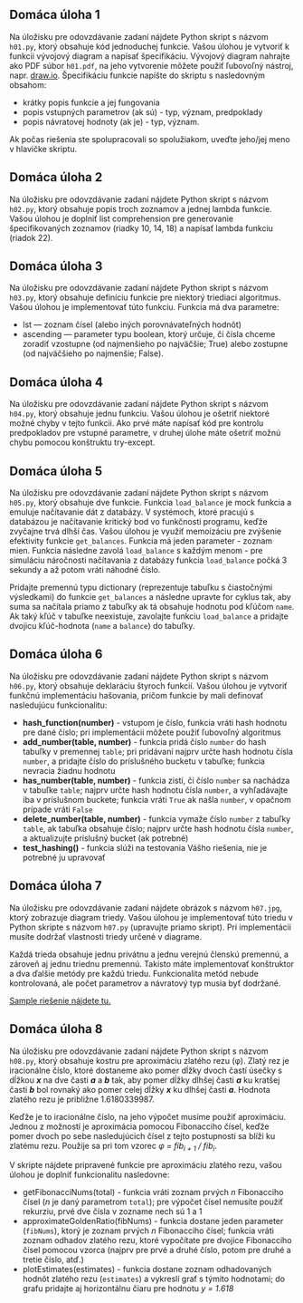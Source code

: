 ## Domáca úloha 1 <a name="h1"></a>

Na úložisku pre odovzdávanie zadaní nájdete Python skript s názvom `h01.py`, ktorý obsahuje kód jednoduchej funkcie. Vašou úlohou je vytvoriť k funkcii vývojový diagram a napísať špecifikáciu. Vývojový diagram nahrajte ako PDF súbor `h01.pdf`, na jeho vytvorenie môžete použiť ľubovoľný nástroj, napr. [draw.io](https://www.draw.io). Špecifikáciu funkcie napíšte do skriptu s nasledovným obsahom:

* krátky popis funkcie a jej fungovania
* popis vstupných parametrov (ak sú) - typ, význam, predpoklady
* popis návratovej hodnoty (ak je) - typ, význam.

Ak počas riešenia ste spolupracovali so spolužiakom, uveďte jeho/jej meno v hlavičke skriptu.

## Domáca úloha 2 <a name="h2"></a>

Na úložisku pre odovzdávanie zadaní nájdete Python skript s názvom `h02.py`, ktorý obsahuje popis troch zoznamov a jednej lambda funkcie. Vašou úlohou je doplniť list comprehension pre generovanie špecifikovaných zoznamov (riadky 10, 14, 18) a napísať lambda funkciu (riadok 22).

## Domáca úloha 3 <a name="h3"></a>

Na úložisku pre odovzdávanie zadaní nájdete Python skript s názvom `h03.py`, ktorý obsahuje definíciu funkcie pre niektorý triediaci algoritmus. Vašou úlohou je implementovať túto funkciu. Funkcia má dva parametre:

* lst — zoznam čísel (alebo iných porovnávateľných hodnôt)
* ascending — parameter typu boolean, ktorý určuje, či čísla chceme zoradiť vzostupne (od najmenšieho po najväčšie; True) alebo zostupne (od najväčšieho po najmenšie; False).

## Domáca úloha 4 <a name="h4"></a>

Na úložisku pre odovzdávanie zadaní nájdete Python skript s názvom `h04.py`, ktorý obsahuje jednu funkciu. Vašou úlohou je ošetriť niektoré možné chyby v tejto funkcii. Ako prvé máte napísať kód pre kontrolu predpokladov pre vstupné parametre, v druhej úlohe máte ošetriť možnú chybu pomocou konštruktu try-except.

## Domáca úloha 5 <a name="h5"></a>

Na úložisku pre odovzdávanie zadaní nájdete Python skript s názvom `h05.py`, ktorý obsahuje dve funkcie. Funkcia `load_balance` je mock funkcia a emuluje načítavanie dát z databázy. V systémoch, ktoré pracujú s databázou je načítavanie kritický bod vo funkčnosti programu, keďže zvyčajne trvá dlhší čas. Vašou úlohou je využiť memoizáciu pre zvýšenie efektivity funkcie `get_balances`. Funkcia má jeden parameter - zoznam mien. Funkcia následne zavolá `load_balance` s každým menom - pre simuláciu náročnosti načítavania z databázy funkcia `load_balance` počká 3 sekundy a až potom vráti náhodné číslo.

Pridajte premennú typu dictionary (reprezentuje tabuľku s čiastočnými výsledkami) do funkcie `get_balances` a následne upravte for cyklus tak, aby suma sa načítala priamo z tabuľky ak tá obsahuje hodnotu pod kľúčom `name`. Ak taký kľúč v tabuľke neexistuje, zavolajte funkciu `load_balance` a pridajte dvojicu kľúč-hodnota (`name` a `balance`) do tabuľky.

## Domáca úloha 6 <a name="h6"></a>

Na úložisku pre odovzdávanie zadaní nájdete Python skript s názvom `h06.py`, ktorý obsahuje deklaráciu štyroch funkcií. Vašou úlohou je vytvoriť funkčnú implementáciu hašovania, pričom funkcie by mali definovať nasledujúcu funkcionalitu:

* **hash_function(number)** - vstupom je číslo, funkcia vráti hash hodnotu pre dané číslo; pri implementácii môžete použiť ľubovoľný algoritmus
* **add_number(table, number)** - funkcia pridá číslo `number` do hash tabuľky v premennej `table`; pri pridávaní najprv určte hash hodnotu čísla `number`, a pridajte číslo do príslušného bucketu v tabuľke; funkcia nevracia žiadnu hodnotu
* **has_number(table, number)** - funkcia zistí, či číslo `number` sa nachádza v tabuľke `table`; najprv určte hash hodnotu čísla `number`, a vyhľadávajte iba v príslušnom buckete; funkcia vráti `True` ak našla `number`, v opačnom prípade vráti `False`
* **delete_number(table, number)** - funkcia vymaže číslo `number` z tabuľky `table`, ak tabuľka obsahuje číslo; najprv určte hash hodnotu čísla `number`, a aktualizujte príslušný bucket (ak potrebné)
* **test_hashing()** - funkcia slúži na testovania Vášho riešenia, nie je potrebné ju upravovať


## Domáca úloha 7 <a name="h7"></a>
Na úložisku pre odovzdávanie zadaní nájdete obrázok s názvom `h07.jpg`, ktorý zobrazuje diagram triedy. Vašou úlohou je implementovať túto triedu v Python skripte s názvom `h07.py` (upravujte priamo skript). Pri implementácii musíte dodržať vlastnosti triedy určené v diagrame.

Každá trieda obsahuje jednu privátnu a jednu verejnú členskú premennú, a zároveň aj jednu triednu premennú. Takisto máte implementovať konštruktor a dva ďalšie metódy pre každú triedu. Funkcionalita metód nebude kontrolovaná, ale počet parametrov a návratový typ musia byť dodržané.

[Sample riešenie nájdete tu.](H07_example.pdf)


## Domáca úloha 8 <a name="h8"></a>

Na úložisku pre odovzdávanie zadaní nájdete Python skript s názvom `h08.py`, ktorý obsahuje kostru pre aproximáciu zlatého rezu (φ). Zlatý rez je iracionálne číslo, ktoré dostaneme ako pomer dĺžky dvoch častí úsečky s dĺžkou ***x*** na dve časti ***a*** a ***b*** tak, aby pomer dĺžky dlhšej časti ***a*** ku kratšej časti ***b*** bol rovnaký ako pomer celej dĺžky ***x*** ku dlhšej časti ***a***. Hodnota zlatého rezu je približne 1.6180339987.

Keďže je to iracionálne číslo, na jeho výpočet musíme použiť aproximáciu. Jednou z možností je aproximácia pomocou Fibonacciho čísel, keďže pomer dvoch po sebe nasledujúcich čísel z tejto postupnosti sa blíži ku zlatému rezu. Použije sa pri tom vzorec *φ = fib<sub>i + 1</sub> / fib<sub>i</sub>*.

V skripte nájdete pripravené funkcie pre aproximáciu zlatého rezu, vašou úlohou je doplniť funkcionalitu nasledovne:

* getFibonacciNums(total) - funkcia vráti zoznam prvých *n* Fibonacciho čísel (*n* je daný parametrom `total`); pre výpočet čísel nemusíte použiť rekurziu, prvé dve čísla v zozname nech sú 1 a 1
* approximateGoldenRatio(fibNums) - funkcia dostane jeden parameter (`fibNums`), ktorý je zoznam prvých *n* Fibonacciho čísel; funkcia vráti zoznam odhadov zlatého rezu, ktoré vypočítate pre dvojice Fibonacciho čísel pomocou vzorca (najprv pre prvé a druhé číslo, potom pre druhé a tretie číslo, atď.)
* plotEstimates(estimates) - funkcia dostane zoznam odhadovaných hodnôt zlatého rezu (`estimates`) a vykreslí graf s týmito hodnotami; do grafu pridajte aj horizontálnu čiaru pre hodnotu *y = 1.618*

<!--
## Domáca úloha 8 <a name="h8"></a>

Na úložisku pre odovzdávanie zadaní nájdete Python skript s názvom `h09.py`, ktorý obsahuje kód pre ukážku biased random walku z prednášky. Vašou úlohou je doplniť funkcionalitu (metóda `move`) pre triedy `BiasedDrunk` a `UnsureDrunk` nasledovne:

* `BiasedDrunk` (r. 107) - reprezentuje človeka, ktorý sa vyberie smerom na sever s pravdepodobnosťou 25%, na východ s pravdepodobnosťou 35%, na juh s 10% a na západ s 30%..
* `UnsureDrunk` (r. 112) - nikdy neurobí krok v tom istom smere dvakrát po sebe.
-->